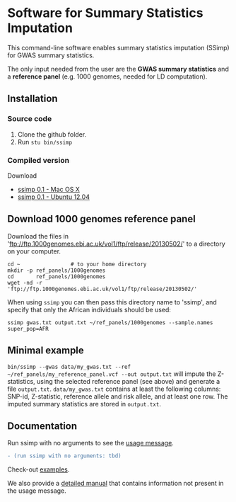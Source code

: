 [//]: ========================================
# Software for Summary Statistics Imputation
[//]: ========================================

This command-line software enables summary statistics imputation (SSimp) for GWAS summary statistics. 

The only input needed from the user are the **GWAS summary statistics** and a **reference panel** (e.g. 1000 genomes, needed for LD computation).

## Installation
[//]: -------------------------------

### Source code
1. Clone the github folder. 
2. Run  `stu bin/ssimp`

### Compiled version
Download
* [ssimp 0.1 - Mac OS X]()
* [ssimp 0.1 - Ubuntu 12.04]()

## Download 1000 genomes reference panel
[//]: -------------------------------

Download the files in 'ftp://ftp.1000genomes.ebi.ac.uk/vol1/ftp/release/20130502/'
to a directory on your computer. 

    cd ~                # to your home directory
    mkdir -p ref_panels/1000genomes
    cd       ref_panels/1000genomes
    wget -nd -r 'ftp://ftp.1000genomes.ebi.ac.uk/vol1/ftp/release/20130502/'

When using `ssimp` you can then pass this directory name to 'ssimp', and specify that only
the African individuals should be used:

`ssimp gwas.txt output.txt ~/ref_panels/1000genomes --sample.names super_pop=AFR`

## Minimal example
[//]: -------------------------------

`bin/ssimp --gwas data/my_gwas.txt --ref ~/ref_panels/my_reference_panel.vcf --out output.txt` will impute the Z-statistics, using the selected reference panel (see above) and generate a file `output.txt`. `data/my_gwas.txt` contains at least the following columns: SNP-id, Z-statistic, reference allele and risk allele, and at least one row. The imputed summary statistics are stored in `output.txt`. 

## Documentation
[//]: -------------------------------
Run ssimp with no arguments to see the [usage message](https://github.com/sinarueeger/ssimp_software/blob/master/docu/usage.txt). 
```diff 
- (run ssimp with no arguments: tbd)
```

Check-out [examples](https://github.com/sinarueeger/ssimp_software/blob/master/docu/examples.md).

We also provide a [detailed manual](https://github.com/sinarueeger/ssimp_software/blob/master/docu/manual.md) that contains information not present in the usage message.

